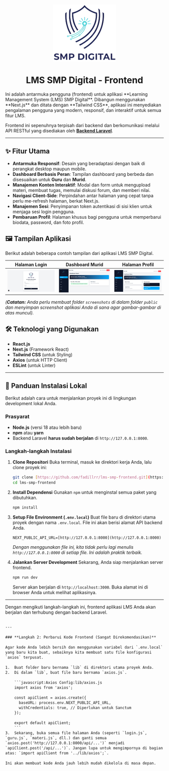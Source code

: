 <p align="center">
  <img src="./public/logoo.png" width="200" alt="Logo SMP Digital">
</p>

<h1 align="center">LMS SMP Digital - Frontend</h1>
<p align="center">

</p>
Ini adalah antarmuka pengguna (frontend) untuk aplikasi **Learning Management System (LMS) SMP Digital**. Dibangun menggunakan **Next.js** dan ditata dengan **Tailwind CSS**, aplikasi ini menyediakan pengalaman pengguna yang modern, responsif, dan interaktif untuk semua fitur LMS.

Frontend ini sepenuhnya terpisah dari backend dan berkomunikasi melalui API RESTful yang disediakan oleh [**Backend Laravel**](https://github.com/fadillrr/lms-smp-backend).

---

## ✨ Fitur Utama

- **Antarmuka Responsif**: Desain yang beradaptasi dengan baik di perangkat desktop maupun mobile.
- **Dashboard Berbasis Peran**: Tampilan dashboard yang berbeda dan disesuaikan untuk **Guru** dan **Murid**.
- **Manajemen Konten Interaktif**: Modal dan form untuk mengupload materi, membuat tugas, memulai diskusi forum, dan memberi nilai.
- **Navigasi Client-Side**: Perpindahan antar halaman yang cepat tanpa perlu me-refresh halaman, berkat Next.js.
- **Manajemen Sesi**: Penyimpanan token autentikasi di sisi klien untuk menjaga sesi login pengguna.
- **Pembaruan Profil**: Halaman khusus bagi pengguna untuk memperbarui biodata, password, dan foto profil.

## 🖼️ Tampilan Aplikasi

Berikut adalah beberapa contoh tampilan dari aplikasi LMS SMP Digital.

| Halaman Login | Dashboard Murid | Halaman Profil |
| :---: | :---: | :---: |
| ![Login Page](./public/lmslogin.png) | ![Dashboard Murid](./public/lmsdasboard2.png) | ![Dashboard Guru](./public/lmsdasboard1.png) |

*(**Catatan:** Anda perlu membuat folder `screenshots` di dalam folder `public` dan menyimpan screenshot aplikasi Anda di sana agar gambar-gambar di atas muncul).*

## 🛠️ Teknologi yang Digunakan

- **React.js**
- **Next.js** (Framework React)
- **Tailwind CSS** (untuk Styling)
- **Axios** (untuk HTTP Client)
- **ESLint** (untuk Linter)

---

## 🚀 Panduan Instalasi Lokal

Berikut adalah cara untuk menjalankan proyek ini di lingkungan development lokal Anda.

### Prasyarat

- **Node.js** (versi 18 atau lebih baru)
- **npm** atau **yarn**
- Backend Laravel **harus sudah berjalan** di `http://127.0.0.1:8000`.

### Langkah-langkah Instalasi

1.  **Clone Repositori**
    Buka terminal, masuk ke direktori kerja Anda, lalu clone proyek ini:
    ```bash
    git clone [https://github.com/fadillrr/lms-smp-frontend.git](https://github.com/fadillrr/lms-smp-frontend.git)
    cd lms-smp-frontend
    ```

2.  **Install Dependensi**
    Gunakan `npm` untuk menginstal semua paket yang dibutuhkan.
    ```bash
    npm install
    ```

3.  **Setup File Environment (`.env.local`)**
    Buat file baru di direktori utama proyek dengan nama `.env.local`. File ini akan berisi alamat API backend Anda.
    ```env
    NEXT_PUBLIC_API_URL=[http://127.0.0.1:8000](http://127.0.0.1:8000)
    ```
    *Dengan menggunakan file ini, kita tidak perlu lagi menulis `http://127.0.0.1:8000` di setiap file. Ini adalah praktik terbaik.*

4.  **Jalankan Server Development**
    Sekarang, Anda siap menjalankan server frontend.
    ```bash
    npm run dev
    ```
    Server akan berjalan di `http://localhost:3000`. Buka alamat ini di browser Anda untuk melihat aplikasinya.

---

Dengan mengikuti langkah-langkah ini, frontend aplikasi LMS Anda akan berjalan dan terhubung dengan backend Laravel.
```eof

---

### **Langkah 2: Perbarui Kode Frontend (Sangat Direkomendasikan)**

Agar kode Anda lebih bersih dan menggunakan variabel dari `.env.local` yang baru kita buat, sebaiknya kita membuat satu file konfigurasi `axios` terpusat.

1.  Buat folder baru bernama `lib` di direktori utama proyek Anda.
2.  Di dalam `lib`, buat file baru bernama `axios.js`.

    ```javascript:Axios Config:lib/axios.js
    import axios from 'axios';

    const apiClient = axios.create({
      baseURL: process.env.NEXT_PUBLIC_API_URL,
      withCredentials: true, // Diperlukan untuk Sanctum
    });

    export default apiClient;
    ```
3.  Sekarang, buka semua file halaman Anda (seperti `login.js`, `guru.js`, `materi.js`, dll.) dan ganti semua `axios.post('http://127.0.0.1:8000/api/...')` menjadi `apiClient.post('/api/...')`. Jangan lupa untuk mengimpornya di bagian atas: `import apiClient from '../lib/axios';`.

Ini akan membuat kode Anda jauh lebih mudah dikelola di masa depan.
